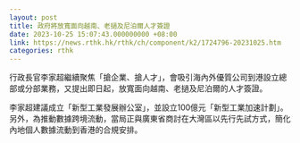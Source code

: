 ```yaml
---
layout: post
title: 政府將放寬面向越南、老撾及尼泊爾人才簽證
date: 2023-10-25 15:07:43.000000000 +08:00
link: https://news.rthk.hk/rthk/ch/component/k2/1724796-20231025.htm
categories: rthk
---
```


行政長官李家超繼續聚焦「搶企業、搶人才」，會吸引海內外優質公司到港設立總部或分部業務，又提出即日起，放寬面向越南、老撾及尼泊爾的人才簽證。

李家超建議成立「新型工業發展辦公室」，並設立100億元「新型工業加速計劃」。另外，為推動數據跨境流動，當局正與廣東省商討在大灣區以先行先試方式，簡化內地個人數據流動到香港的合規安排。
